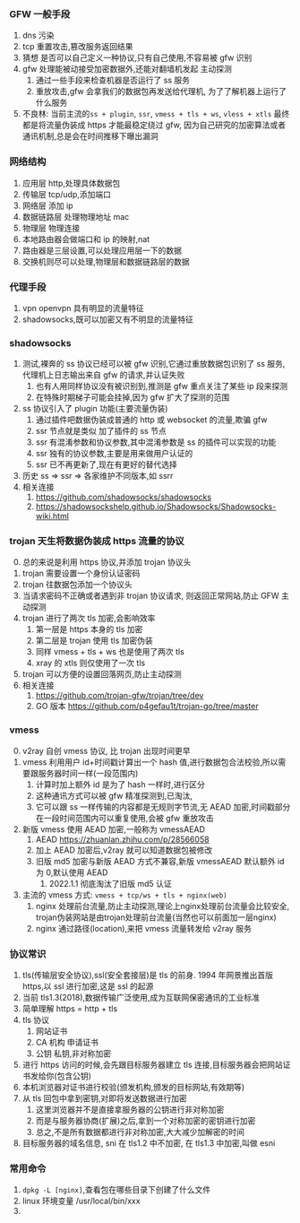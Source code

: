 <!-- @format -->

### GFW 一般手段

1. dns 污染
2. tcp 重置攻击,篡改服务返回结果
3. 猜想 是否可以自己定义一种协议,只有自己使用,不容易被 gfw 识别
4. gfw 处理能被动接受加密数据外,还能对翻墙机发起 主动探测
   1. 通过一些手段来检查机器是否运行了 ss 服务
   2. 重放攻击,gfw 会拿我们的数据包再发送给代理机, 为了了解机器上运行了什么服务
5. 不良林: 当前主流的`ss + plugin`, `ssr`, `vmess + tls + ws`, `vless + xtls` 最终都是将流量伪装成 https 才能最稳定绕过 gfw, 因为自己研究的加密算法或者通讯机制,总是会在时间推移下曝出漏洞

### 网络结构

1. 应用层 http,处理具体数据包
2. 传输层 tcp/udp,添加端口
3. 网络层 添加 ip
4. 数据链路层 处理物理地址 mac
5. 物理层 物理连接
6. 本地路由器会做端口和 ip 的映射,nat
7. 路由器是三层设置,可以处理应用层一下的数据
8. 交换机则尽可以处理,物理层和数据链路层的数据

### 代理手段

1. vpn openvpn 具有明显的流量特征
2. shadowsocks,既可以加密又有不明显的流量特征

### shadowsocks

1. 测试,裸奔的 ss 协议已经可以被 gfw 识别,它通过重放数据包识别了 ss 服务,代理机上日志输出来自 gfw 的请求,并认证失败
   1. 也有人用同样协议没有被识别到,推测是 gfw 重点关注了某些 ip 段来探测
   2. 在特殊时期梯子可能会挂掉,因为 gfw 扩大了探测的范围
2. ss 协议引入了 plugin 功能(主要流量伪装)
   1. 通过插件吧数据伪装成普通的 http 或 websocket 的流量,欺骗 gfw
   2. ssr 节点就是类似 加了插件的 ss 节点
   3. ssr 有混淆参数和协议参数,其中混淆参数是 ss 的插件可以实现的功能
   4. ssr 独有的协议参数,主要是用来做用户认证的
   5. ssr 已不再更新了,现在有更好的替代选择
3. 历史 ss => ssr => 各家维护不同版本,如 ssrr
4. 相关连接
   1. https://github.com/shadowsocks/shadowsocks
   2. https://shadowsockshelp.github.io/Shadowsocks/Shadowsocks-wiki.html

### trojan 天生将数据伪装成 https 流量的协议

0. 总的来说是利用 https 协议,并添加 trojan 协议头
1. trojan 需要设置一个身份认证密码
2. trojan 往数据包添加一个协议头
3. 当请求密码不正确或者遇到非 trojan 协议请求, 则返回正常网站,防止 GFW 主动探测
4. trojan 进行了两次 tls 加密,会影响效率
   1. 第一层是 https 本身的 tls 加密
   2. 第二层是 trojan 使用 tls 加密伪装
   3. 同样 vmess + tls + ws 也是使用了两次 tls
   4. xray 的 xtls 则仅使用了一次 tls
5. trojan 可以方便的设置回落网页,防止主动探测
6. 相关连接
   1. https://github.com/trojan-gfw/trojan/tree/dev
   2. GO 版本 https://github.com/p4gefau1t/trojan-go/tree/master

### vmess

0. v2ray 自创 vmess 协议, 比 trojan 出现时间更早
1. vmess 利用用户 id+时间戳计算出一个 hash 值,进行数据包合法校验,所以需要跟服务器时间一样(一段范围内)
   1. 计算时加上额外 id 是为了 hash 一样时,进行区分
   2. 这种通讯方式可以被 gfw 精准探测到,已淘汰,
   3. 它可以跟 ss 一样传输的内容都是无规则字节流,无 AEAD 加密,时间戳部分在一段时间范围内可以重复使用,会被 gfw 重放攻击
2. 新版 vmess 使用 AEAD 加密,一般称为 vmessAEAD
   1. AEAD https://zhuanlan.zhihu.com/p/28566058
   2. 加上 AEAD 加密后,v2ray 就可以知道数据包被修改
   3. 旧版 md5 加密与新版 AEAD 方式不兼容,新版 vmessAEAD 默认额外 id 为 0,默认使用 AEAD
      1. 2022.1.1 彻底淘汰了旧版 md5 认证
3. 主流的 vmess 方式: `vmess + tcp/ws + tls + nginx(web)`
   1. nginx 处理前台流量,防止主动探测,理论上nginx处理前台流量会比较安全, trojan伪装网站是由trojan处理前台流量(当然也可以前面加一层nginx)
   2. nginx 通过路径(location),来把 vmess 流量转发给 v2ray 服务

### 协议常识

1. tls(传输层安全协议),ssl(安全套接层)是 tls 的前身. 1994 年网景推出首版 https,以 ssl 进行加密,这是 ssl 的起源
2. 当前 tls1.3(2018),数据传输广泛使用,成为互联网保密通讯的工业标准
3. 简单理解 https = http + tls
4. tls 协议
   1. 网站证书
   2. CA 机构 申请证书
   3. 公钥 私钥,非对称加密
5. 进行 https 访问的时候,会先跟目标服务器建立 tls 连接,目标服务器会把网站证书发给你(包含公钥)
6. 本机浏览器对证书进行校验(颁发机构,颁发的目标网站,有效期等)
7. 从 tls 回包中拿到密钥,对即将发送数据进行加密
   1. 这里浏览器并不是直接拿服务器的公钥进行非对称加密
   2. 而是与服务器协商(扩展)之后,拿到一个对称加密的密钥进行加密
   3. 总之,不是所有数据都进行非对称加密,大大减少加解密的时间
8. 目标服务器的域名信息, sni 在 tls1.2 中不加密, 在 tls1.3 中加密,叫做 esni

### 常用命令

1. `dpkg -L [nginx]`,查看包在哪些目录下创建了什么文件
2. linux 环境变量 /usr/local/bin/xxx
3.
